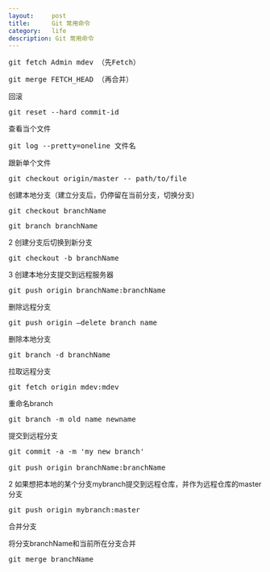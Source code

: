 ```yaml
---
layout:     post
title:      Git 常用命令
category:   life
description: Git 常用命令
---
```


<pre class="prettyprint">
git fetch Admin mdev （先Fetch）  
</pre>
<pre class="prettyprint">
git merge FETCH_HEAD （再合并）
</pre>
回滚
<pre class="prettyprint">
git reset --hard commit-id
</pre>
查看当个文件  
<pre class="prettyprint">
git log --pretty=oneline 文件名
</pre>
跟新单个文件  
<pre class="prettyprint">
git checkout origin/master -- path/to/file
</pre>

创建本地分支（建立分支后，仍停留在当前分支，切换分支)
<pre class="prettyprint">
git checkout branchName
</pre>
<pre class="prettyprint">
git branch branchName
</pre>
2 创建分支后切换到新分支

<pre class="prettyprint">
git checkout -b branchName
</pre>
3 创建本地分支提交到远程服务器  


<pre class="prettyprint">
git push origin branchName:branchName
</pre>
删除远程分支  
<pre class="prettyprint">
git push origin —delete branch_name
</pre>
删除本地分支  
<pre class="prettyprint">
git branch -d branchName
</pre>
拉取远程分支  
<pre class="prettyprint">
git fetch origin mdev:mdev
</pre>
重命名branch  
<pre class="prettyprint">
git branch -m old name newname
</pre>

提交到远程分支
<pre class="prettyprint">
git commit -a -m 'my new branch'

git push origin branchName:branchName
</pre>

2 如果想把本地的某个分支mybranch提交到远程仓库，并作为远程仓库的master分支  
<pre class="prettyprint">
git push origin mybranch:master
</pre>
合并分支

将分支branchName和当前所在分支合并
<pre class="prettyprint">
git merge branchName
</pre>